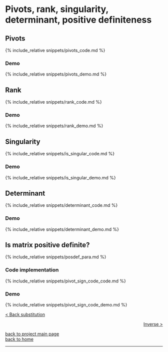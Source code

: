 # Pivots, rank, singularity, determinant, positive definiteness
## Pivots
{% include_relative snippets/pivots_code.md %}
### Demo
{% include_relative snippets/pivots_demo.md %}

## Rank
{% include_relative snippets/rank_code.md %}
### Demo
{% include_relative snippets/rank_demo.md %}

## Singularity
{% include_relative snippets/is_singular_code.md %}
### Demo
{% include_relative snippets/is_singular_demo.md %}

## Determinant
{% include_relative snippets/determinant_code.md %}
### Demo
{% include_relative snippets/determinant_demo.md %}

## Is matrix positive definite?
{% include_relative snippets/posdef_para.md %}
### Code implementation
{% include_relative snippets/pivot_sign_code_code.md %}
### Demo
{% include_relative snippets/pivot_sign_code_demo.md %}

[< Back substitution](./backsub.md)

<div style="text-align: right">
<a href="https://matt-a-bennett.github.io/numpy_from_scratch/inverse.html">Inverse ></a>
</div>

[back to project main page](./numpy_from_scratch.md)\
[back to home](../index.md)

---
<script src="https://utteranc.es/client.js"
        repo="Matt-A-Bennett/Matt-A-Bennett.github.io"
        issue-term="https://matt-a-bennett.github.io/numpy_from_scratch/rank_piv_sing_det.html"
        theme="github-light"
        crossorigin="anonymous"
        async>
</script>

